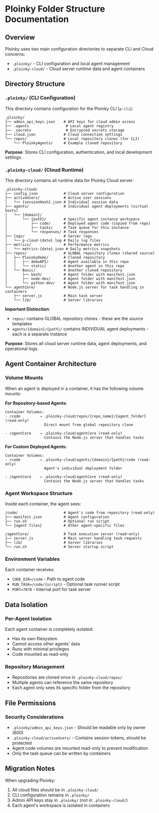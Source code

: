 # Ploinky Folder Structure Documentation

## Overview

Ploinky uses two main configuration directories to separate CLI and Cloud concerns:
- `.ploinky/` - CLI configuration and local agent management
- `.ploinky-cloud/` - Cloud server runtime data and agent containers

## Directory Structure

### `.ploinky/` (CLI Configuration)
This directory contains configuration for the Ploinky CLI (`p-cli`):

```
.ploinky/
├── admin_api_keys.json    # API keys for cloud admin access
├── .agents                 # Local agent registry
├── .secrets                # Encrypted secrets storage
├── cloud.json             # Cloud connection settings
└── repos/                 # Local repository clones (for CLI)
    └── PloinkyAgents/     # Example cloned repository
```

**Purpose**: Stores CLI configuration, authentication, and local development settings.

### `.ploinky-cloud/` (Cloud Runtime)
This directory contains all runtime data for Ploinky Cloud server:

```
.ploinky-cloud/
├── config.json            # Cloud server configuration
├── activeUsers/           # Active user sessions
│   └── {sessionHash}.json # Individual session data
├── agents/                # Individual agent deployments (virtual hosts)
│   └── {domain}/
│       └── {path}/        # Specific agent instance workspace
│           ├── code/      # Deployed agent code (copied from repo)
│           ├── tasks/     # Task queue for this instance
│           └── responses/ # Task responses
├── logs/                  # Server logs
│   └── p-cloud-{date}.log # Daily log files
├── metrics/               # Performance metrics
│   └── metrics-{date}.json # Daily metrics snapshots
├── repos/                 # GLOBAL repository clones (shared source)
│   ├── PloinkyDemo/       # Cloned repository
│   │   ├── demoAPI/       # Agent available in this repo
│   │   └── static/        # Another agent in this repo
│   └── Basic/             # Another cloned repository
│       ├── bash/          # Agent folder with manifest.json
│       ├── node-dev/      # Agent folder with manifest.json
│       └── python-dev/    # Agent folder with manifest.json
└── agentCore/             # Node.js server for task handling in containers
    ├── server.js          # Main task server
    └── lib/               # Server libraries
```

**Important Distinction**:
- `repos/` contains GLOBAL repository clones - these are the source templates
- `agents/{domain}/{path}/` contains INDIVIDUAL agent deployments - each is a separate instance

**Purpose**: Stores all cloud server runtime data, agent deployments, and operational logs.

## Agent Container Architecture

### Volume Mounts
When an agent is deployed in a container, it has the following volume mounts:

**For Repository-based Agents:**
```
Container Volumes:
- /code         → .ploinky-cloud/repos/{repo_name}/{agent_folder} (read-only)
                  Direct mount from global repository clone
                  
- /agentCore    → .ploinky-cloud/agentCore (read-only)
                  Contains the Node.js server that handles tasks
```

**For Custom Deployed Agents:**
```
Container Volumes:
- /code         → .ploinky-cloud/agents/{domain}/{path}/code (read-only)
                  Agent's individual deployment folder
                  
- /agentCore    → .ploinky-cloud/agentCore (read-only)
                  Contains the Node.js server that handles tasks
```

### Agent Workspace Structure
Inside each container, the agent sees:

```
/code/                     # Agent's code from repository (read-only)
├── manifest.json          # Agent configuration
├── run.sh                 # Optional run script
└── {agent files}          # Other agent-specific files

/agentCore/                # Task execution server (read-only)
├── server.js              # Main server handling task requests
├── lib/                   # Server libraries
└── run.sh                 # Server startup script
```

### Environment Variables
Each container receives:
- `CODE_DIR=/code` - Path to agent code
- `RUN_TASK=/code/{script}` - Optional task runner script
- `PORT=7070` - Internal port for task server

## Data Isolation

### Per-Agent Isolation
Each agent container is completely isolated:
- Has its own filesystem
- Cannot access other agents' data
- Runs with minimal privileges
- Code mounted as read-only

### Repository Management
- Repositories are cloned once in `.ploinky-cloud/repos/`
- Multiple agents can reference the same repository
- Each agent only sees its specific folder from the repository

## File Permissions

### Security Considerations
- `.ploinky/admin_api_keys.json` - Should be readable only by owner (600)
- `.ploinky-cloud/activeUsers/` - Contains session tokens, should be protected
- Agent code volumes are mounted read-only to prevent modification
- Only the task queue can be written by containers

## Migration Notes

When upgrading Ploinky:
1. All cloud files should be in `.ploinky-cloud/`
2. CLI configuration remains in `.ploinky/`
3. Admin API keys stay in `.ploinky/` (not in `.ploinky-cloud/`)
4. Each agent's workspace is isolated in containers